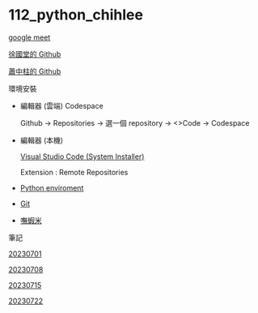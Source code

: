 # 112_python_chihlee

[google meet](https://meet.google.com/hcp-vnri-eru)

[徐國堂的 Github](https://github.com/roberthsu2003)

[蕭中柱的 Github](https://github.com/sam6238)

環境安裝
- 編輯器 (雲端) Codespace

    Github -> Repositories -> 選一個 repository -> <>Code -> Codespace
- 編輯器 (本機)

    [Visual Studio Code (System Installer)](https://code.visualstudio.com/Download#)

    Extension : Remote Repositories
- [Python enviroment](https://www.python.org/)
- [Git](https://git-scm.com/download/win)
- [嘸蝦米](https://boshiamy.com/)

筆記

[20230701](20230701.md)

[20230708](20230708.md)

[20230715](20230715.md)

[20230722](20230722.md)